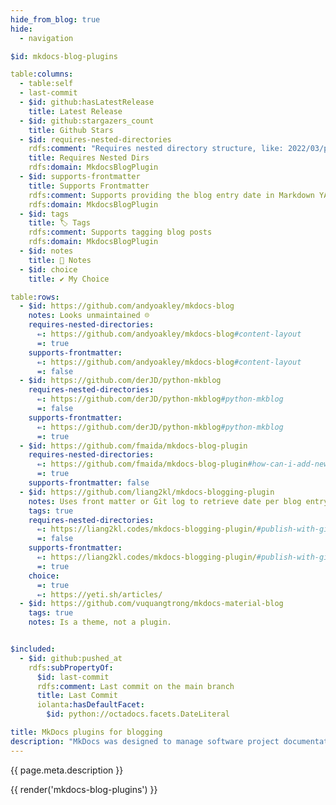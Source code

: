 ```yaml
---
hide_from_blog: true
hide:
  - navigation

$id: mkdocs-blog-plugins

table:columns:
  - table:self
  - last-commit
  - $id: github:hasLatestRelease
    title: Latest Release
  - $id: github:stargazers_count
    title: Github Stars
  - $id: requires-nested-directories
    rdfs:comment: "Requires nested directory structure, like: 2022/03/page.md"
    title: Requires Nested Dirs
    rdfs:domain: MkdocsBlogPlugin
  - $id: supports-frontmatter
    title: Supports Frontmatter
    rdfs:comment: Supports providing the blog entry date in Markdown YAML front matter.
    rdfs:domain: MkdocsBlogPlugin
  - $id: tags
    title: 🏷️ Tags
    rdfs:comment: Supports tagging blog posts
    rdfs:domain: MkdocsBlogPlugin
  - $id: notes
    title: 💬 Notes
  - $id: choice
    title: ✔️ My Choice

table:rows:
  - $id: https://github.com/andyoakley/mkdocs-blog
    notes: Looks unmaintained ☹
    requires-nested-directories:
      ⇐: https://github.com/andyoakley/mkdocs-blog#content-layout
      =: true
    supports-frontmatter:
      ⇐: https://github.com/andyoakley/mkdocs-blog#content-layout
      =: false
  - $id: https://github.com/derJD/python-mkblog
    requires-nested-directories:
      ⇐: https://github.com/derJD/python-mkblog#python-mkblog
      =: false
    supports-frontmatter:
      ⇐: https://github.com/derJD/python-mkblog#python-mkblog
      =: true
  - $id: https://github.com/fmaida/mkdocs-blog-plugin
    requires-nested-directories:
      ⇐: https://github.com/fmaida/mkdocs-blog-plugin#how-can-i-add-new-articles-to-my-blog-section-
      =: true
    supports-frontmatter: false
  - $id: https://github.com/liang2kl/mkdocs-blogging-plugin
    notes: Uses front matter or Git log to retrieve date per blog entry.
    tags: true
    requires-nested-directories:
      ⇐: https://liang2kl.codes/mkdocs-blogging-plugin/#publish-with-github-pages
      =: false
    supports-frontmatter:
      ⇐: https://liang2kl.codes/mkdocs-blogging-plugin/#publish-with-github-pages
      =: true
    choice:
      =: true
      ⇐: https://yeti.sh/articles/
  - $id: https://github.com/vuquangtrong/mkdocs-material-blog
    tags: true
    notes: Is a theme, not a plugin.


$included:
  - $id: github:pushed_at
    rdfs:subPropertyOf:
      $id: last-commit
      rdfs:comment: Last commit on the main branch
      title: Last Commit
      iolanta:hasDefaultFacet:
        $id: python://octadocs.facets.DateLiteral

title: MkDocs plugins for blogging
description: "MkDocs was designed to manage software project documentation, but in fact it is a very wide purpose static site generator. Can you use it to write your personal blog? Yes, most assuredly. Here are a few plugins for that."
---
```


{{ page.meta.description }}

{{ render('mkdocs-blog-plugins') }}
